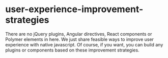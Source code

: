 # user-experience-improvement-strategies
There are no jQuery plugins, Angular directives, React components or Polymer elements in here. We just share feasible ways to improve user experience with native javascript.
Of course, if you want, you can build any plugins or components based on these improvement strategies.
